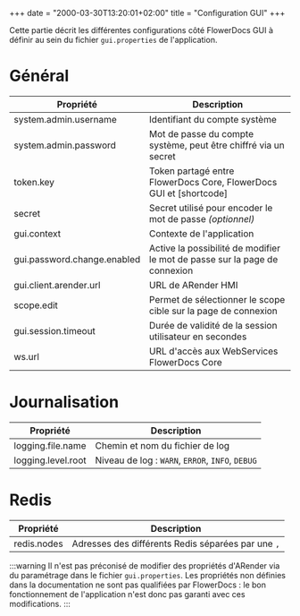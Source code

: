 +++
date = "2000-03-30T13:20:01+02:00"
title = "Configuration GUI"
+++

Cette partie décrit les différentes configurations côté FlowerDocs GUI à définir au sein du fichier `gui.properties` de l'application.


# Général

|Propriété					|	  Description														|
|---------------------------|-----------------------------------------------------------------------|
|system.admin.username  	|Identifiant du compte système											|
|system.admin.password  	|Mot de passe du compte système, peut être chiffré via un secret		|
|token.key					|Token partagé entre FlowerDocs Core, FlowerDocs GUI et  [shortcode]	|
|secret						|Secret utilisé pour encoder le mot de passe *(optionnel)*				|
|gui.context				|Contexte de l'application												|
|gui.password.change.enabled|Active la possibilité de modifier le mot de passe sur la page de connexion |
|gui.client.arender.url     |URL de ARender HMI														|
|scope.edit					|Permet de sélectionner le scope cible sur la page de connexion			|
|gui.session.timeout		|Durée de validité de la session utilisateur en secondes				|
|ws.url						|URL d'accès aux WebServices FlowerDocs Core								|

# Journalisation

|Propriété		   |	  Description											|
|------------------|------------------------------------------------------------|
|logging.file.name |Chemin et nom du fichier de log								|
|logging.level.root|Niveau de log : `WARN`, `ERROR`, `INFO`, `DEBUG`		|

# Redis

|Propriété   |	  Description													|
|------------|------------------------------------------------------------------|
|redis.nodes |Adresses des différents Redis séparées par une ``,``  			|

:::warning
Il n'est pas préconisé de modifier des propriétés d'ARender via du paramétrage dans le fichier `gui.properties`. Les propriétés non définies dans la documentation ne sont pas qualifiées par FlowerDocs : le bon fonctionnement de l'application n'est donc pas garanti avec ces modifications.
:::
